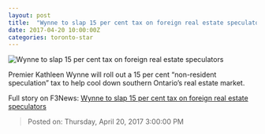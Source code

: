 ```yaml
---
layout: post
title:  "Wynne to slap 15 per cent tax on foreign real estate speculators"
date: 2017-04-20 10:00:00Z
categories: toronto-star
---
```


![Wynne to slap 15 per cent tax on foreign real estate speculators](https://www.thestar.com/content/dam/thestar/news/queenspark/2017/04/20/wynne-to-slap-15-per-cent-tax-on-foreign-real-estate-speculators/kathleen-wynne.jpg)

Premier Kathleen Wynne will roll out a 15 per cent “non-resident speculation” tax to help cool down southern Ontario’s real estate market.


Full story on F3News: [Wynne to slap 15 per cent tax on foreign real estate speculators](http://www.f3nws.com/n/dPYnKB)

> Posted on: Thursday, April 20, 2017 3:00:00 PM

